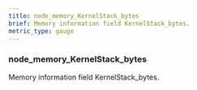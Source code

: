 ```yaml
---
title: node_memory_KernelStack_bytes
brief: Memory information field KernelStack_bytes.
metric_type: gauge
---
```

### node_memory_KernelStack_bytes

Memory information field KernelStack_bytes.